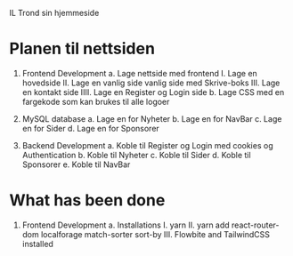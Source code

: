 IL Trond sin hjemmeside

# Planen til nettsiden 
1. Frontend Development
    a. Lage nettside med frontend
        I. Lage en hovedside
        II. Lage en vanlig side vanlig side med Skrive-boks
        III. Lage en kontakt side
        IIII. Lage en Register og Login side
    b. Lage CSS med en fargekode som kan brukes til alle logoer

2. MySQL database
    a. Lage en for Nyheter
    b. Lage en for NavBar
    c. Lage en for Sider
    d. Lage en for Sponsorer

3. Backend Development
    a. Koble til Register og Login med cookies og Authentication
    b. Koble til Nyheter
    c. Koble til Sider
    d. Koble til Sponsorer
    e. Koble til NavBar

# What has been done
1. Frontend Development
    a. Installations
        I. yarn
        II. yarn add react-router-dom localforage match-sorter sort-by
        III. Flowbite and TailwindCSS installed